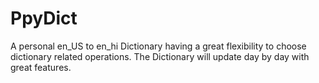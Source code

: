 # PpyDict
A personal en_US to en_hi Dictionary having a great flexibility to choose dictionary related operations. The Dictionary will update day by day with great features.
